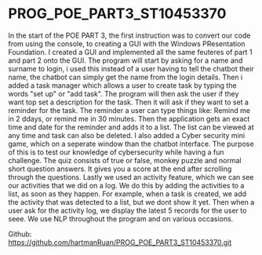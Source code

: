 # PROG_POE_PART3_ST10453370

In the start of the POE PART 3, the first instruction was to convert our code from using the console, to creating a GUI with the Windows PResentation Foundation.
I created a GUI and implemented all the same feuteres of part 1 and part 2 onto the GUI. The program will start by asking for a name and surname to login,
i used this instead of a user having to tell the chatbot their name, the chatbot can simply get the name from the login details. Then i added a task manager which allows
a user to create task by typing the words "set up" or "add task". The program will then ask the user if they want top set a description for the task. Then it will ask if they want to set a reminder for the task. 
The reminder  a user can type things like: Remind me in 2 ddays, or remind me in 30 minutes. Then the application gets an exact time and date for the reminder and adds it to a list.
The list can be viewed at any time and task can also be deleted. I also added a Cyber security mini game, which on a seperate window than the chatbot interface. The purpose of this is to test our knowledge of cybersecurity while having a fun challenge. The quiz consists of true or false, monkey puzzle and normal short question answers. 
It gives you a score at the end after scrolling through the questions.
Lastly we used an activity feature, which we can see our activities that we did on a log. We do this by adding the activities to a list, as soon as they happen. For example, when a task is created, we add the activity that was detected to a list, but we dont show it yet. Then when a user ask for the activity log, we display the latest 5 records for the user to seee. We use NLP throughout the program and on various occasions.

Github: https://github.com/hartmanRuan/PROG_POE_PART3_ST10453370.git
